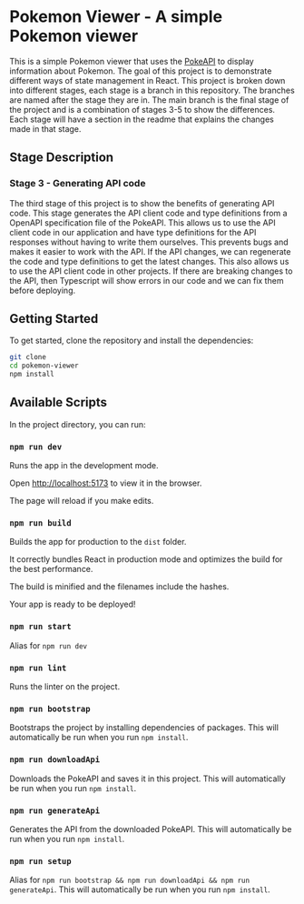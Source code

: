 # Pokemon Viewer - A simple Pokemon viewer

This is a simple Pokemon viewer that uses the [PokeAPI](https://pokeapi.co/) to display information about Pokemon.
The goal of this project is to demonstrate different ways of state management in React.
This project is broken down into different stages, each stage is a branch in this repository. The branches are named after the stage they are in. The main branch is the final stage of the project and is a combination of stages 3-5 to show the differences. Each stage will have a section in the readme that explains the changes made in that stage.

## Stage Description

### Stage 3 - Generating API code
  The third stage of this project is to show the benefits of generating API code.
  This stage generates the API client code and type definitions from a OpenAPI specification file of the PokeAPI.
  This allows us to use the API client code in our application and have type definitions for the API responses without having to write them ourselves. This prevents bugs and makes it easier to work with the API. If the API changes, we can regenerate the code and type definitions to get the latest changes. This also allows us to use the API client code in other projects. If there are breaking changes to the API, then
  Typescript will show errors in our code and we can fix them before deploying.

## Getting Started

To get started, clone the repository and install the dependencies:

```bash
git clone
cd pokemon-viewer
npm install
```

## Available Scripts

In the project directory, you can run:

### `npm run dev`

Runs the app in the development mode.

Open [http://localhost:5173](http://localhost:5173) to view it in the browser.

The page will reload if you make edits.

### `npm run build`

Builds the app for production to the `dist` folder.

It correctly bundles React in production mode and optimizes the build for the best performance.

The build is minified and the filenames include the hashes.

Your app is ready to be deployed!

### `npm run start`

Alias for `npm run dev`

### `npm run lint`

Runs the linter on the project.

### `npm run bootstrap`

Bootstraps the project by installing dependencies of packages. This will automatically be run when you run `npm install`.

### `npm run downloadApi`

Downloads the PokeAPI and saves it in this project. This will automatically be run when you run `npm install`.

### `npm run generateApi`

Generates the API from the downloaded PokeAPI. This will automatically be run when you run `npm install`.

### `npm run setup`

Alias for `npm run bootstrap && npm run downloadApi && npm run generateApi`. This will automatically be run when you run `npm install`.